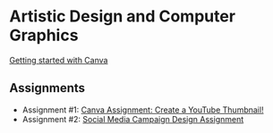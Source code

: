 
# Artistic Design and Computer Graphics

[Getting started with Canva](../canva/index.md)

## Assignments

- Assignment #1: [Canva Assignment: Create a YouTube Thumbnail!](../canva/assignments/assign1.md)
- Assignment #2: [Social Media Campaign Design Assignment](assignments/assign1.md)
  